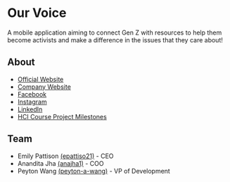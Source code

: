 # Our Voice
A mobile application aiming to connect Gen Z with resources to help them become activists and make a difference in the issues that they care about!

## About
* [Official Website](https://www.ovtakeaction.com/)
* [Company Website](https://our-voice.github.io/company-website/)
* [Facebook](https://www.facebook.com/ourvoicemobileapp/)
* [Instagram](https://www.instagram.com/ovtakeaction/)
* [LinkedIn](https://www.linkedin.com/company/our-voice-mobile-app/)
* [HCI Course Project Milestones](http://cs.wellesley.edu/~ourvoice/home.html)

## Team
* Emily Pattison [(epattiso21)](https://github.com/epattiso21) - CEO
* Anandita Jha [(anajha1)](https://github.com/anajha1) - COO
* Peyton Wang [(peyton-a-wang)](https://github.com/peyton-a-wang) - VP of Development
